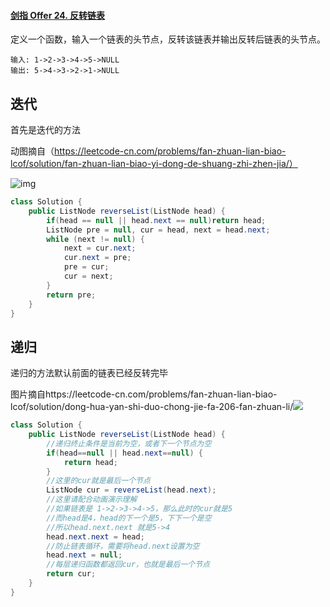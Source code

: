 #### [剑指 Offer 24. 反转链表](https://leetcode-cn.com/problems/fan-zhuan-lian-biao-lcof/)

定义一个函数，输入一个链表的头节点，反转该链表并输出反转后链表的头节点。

```
输入: 1->2->3->4->5->NULL
输出: 5->4->3->2->1->NULL
```

## 迭代

首先是迭代的方法

动图摘自（https://leetcode-cn.com/problems/fan-zhuan-lian-biao-lcof/solution/fan-zhuan-lian-biao-yi-dong-de-shuang-zhi-zhen-jia/）

![img](https://gitee.com/20162180090/piccgo/raw/master/pic/9ce26a709147ad9ce6152d604efc1cc19a33dc5d467ed2aae5bc68463fdd2888.gif)



```java
class Solution {
    public ListNode reverseList(ListNode head) {
        if(head == null || head.next == null)return head;
        ListNode pre = null, cur = head, next = head.next;
        while (next != null) {
            next = cur.next;
            cur.next = pre;
            pre = cur;
            cur = next;
        }
        return pre;
    }
}
```



## 递归

递归的方法默认前面的链表已经反转完毕

图片摘自https://leetcode-cn.com/problems/fan-zhuan-lian-biao-lcof/solution/dong-hua-yan-shi-duo-chong-jie-fa-206-fan-zhuan-li/![](https://pic.leetcode-cn.com/dacd1bf55dec5c8b38d0904f26e472e2024fc8bee4ea46e3aa676f340ba1eb9d-%E9%80%92%E5%BD%92.gif)

```java
class Solution {
	public ListNode reverseList(ListNode head) {
		//递归终止条件是当前为空，或者下一个节点为空
		if(head==null || head.next==null) {
			return head;
		}
		//这里的cur就是最后一个节点
		ListNode cur = reverseList(head.next);
		//这里请配合动画演示理解
		//如果链表是 1->2->3->4->5，那么此时的cur就是5
		//而head是4，head的下一个是5，下下一个是空
		//所以head.next.next 就是5->4
		head.next.next = head;
		//防止链表循环，需要将head.next设置为空
		head.next = null;
		//每层递归函数都返回cur，也就是最后一个节点
		return cur;
	}
}

```





